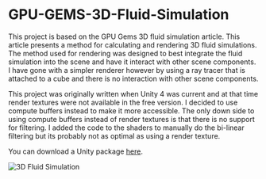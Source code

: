 # GPU-GEMS-3D-Fluid-Simulation

This project is based on the GPU Gems 3D fluid simulation article. This article presents a method for calculating and rendering 3D fluid simulations. The method used for rendering was designed to best integrate the fluid simulation into the scene and have it interact with other scene components. I have gone with a simpler renderer however by using a ray tracer that is attached to a cube and there is no interaction with other scene components.


This project was originally written when Unity 4 was current and at that time render textures were not available in the free version. I decided to use compute buffers instead to make it more accessible. The only down side to using compute buffers instead of render textures is that there is no support for filtering. I added the code to the shaders to manually do the bi-linear filtering but its probably not as optimal as using a render texture.

You can download a Unity package [here](https://app.box.com/s/mxfypiixcheaawe6f06emafq8zoiairh).

![3D Fluid Simulation](https://static.wixstatic.com/media/1e04d5_897e2af2274d4af19f35c927401d541c~mv2.jpg/v1/fill/w_486,h_486,al_c,q_80,usm_0.66_1.00_0.01/1e04d5_897e2af2274d4af19f35c927401d541c~mv2.jpg)

